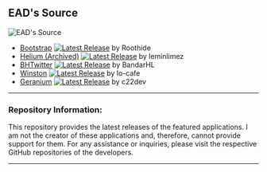## EAD's Source

![EAD's Source](https://cdn.discordapp.com/attachments/1019354023163351050/1196130674101465129/4x.png)

- [Bootstrap](https://github.com/roothide/Bootstrap) [![Latest Release](https://img.shields.io/github/release/roothide/Bootstrap.svg)](https://github.com/roothide/Bootstrap/releases/latest) by Roothide 
- [Helium (Archived)](https://github.com/leminlimez/Helium) [![Latest Release](https://img.shields.io/github/release/leminlimez/Helium.svg)](https://github.com/leminlimez/Helium/releases/latest) by leminlimez
- [BHTwitter](https://github.com/BandarHL/BHTwitter) [![Latest Release](https://img.shields.io/github/release/BandarHL/BHTwitter.svg)](https://github.com/BandarHL/BHTwitter/releases/latest) by BandarHL 
- [Winston](https://github.com/lo-cafe/winston) [![Latest Release](https://img.shields.io/github/release/lo-cafe/winston.svg)](https://github.com/lo-cafe/winston/releases/latest) by lo-cafe 
- [Geranium](https://github.com/c22dev/Geranium) [![Latest Release](https://img.shields.io/github/release/c22dev/Geranium.svg)](https://github.com/c22dev/Geranium/releases/latest) by c22dev 

---

### Repository Information:

This repository provides the latest releases of the featured applications. I am not the creator of these applications and, therefore, cannot provide support for them. For any assistance or inquiries, please visit the respective GitHub repositories of the developers.

---
